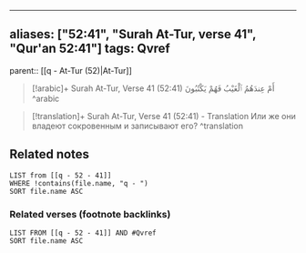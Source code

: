 
---
aliases: ["52:41", "Surah At-Tur, verse 41", "Qur'an 52:41"]
tags: Qvref
---

parent:: [[q - At-Tur (52)|At-Tur]]

> [!arabic]+ Surah At-Tur, Verse 41 (52:41)
> <span class="quran-arabic">أَمْ عِندَهُمُ ٱلْغَيْبُ فَهُمْ يَكْتُبُونَ</span>
^arabic

> [!translation]+ Surah At-Tur, Verse 41 (52:41) - Translation
> Или же они владеют сокровенным и записывают его?
^translation



## Related notes
```dataview
LIST from [[q - 52 - 41]]
WHERE !contains(file.name, "q - ")
SORT file.name ASC
```

### Related verses (footnote backlinks)
```dataview
LIST FROM [[q - 52 - 41]] AND #Qvref
SORT file.name ASC
```

